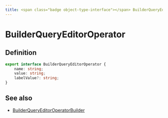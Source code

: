 ```yaml
---
title: <span class="badge object-type-interface"></span> BuilderQueryEditorOperator
---
```

# <span class="badge object-type-interface"></span> BuilderQueryEditorOperator

## Definition

```typescript
export interface BuilderQueryEditorOperator {
	name: string;
	value: string;
	labelValue?: string;
}

```
## See also

 * <span class="badge builder"></span> [BuilderQueryEditorOperatorBuilder](./builder-BuilderQueryEditorOperatorBuilder.md)
